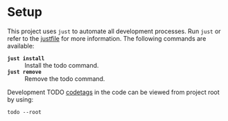 # Setup

This project uses `just` to automate all development processes. Run `just` or
refer to the [justfile](justfile) for more information. The following commands
are available:

<dl>
  <dt><code><strong>just install</strong></code></dt>
  <dd>Install the todo command.</dd>
  
  <dt><code><strong>just remove</strong></code></dt>
  <dd>Remove the todo command.</dd>
</dt>


Development TODO [codetags](https://peps.python.org/pep-0350/) in the code can be
viewed from project root by using:

```
todo --root
```